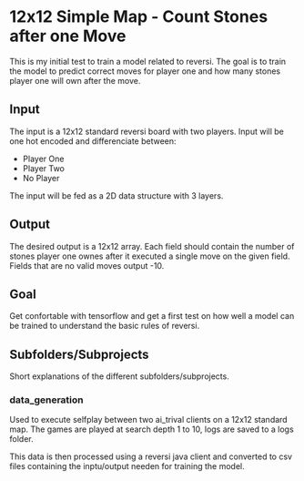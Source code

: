 # 12x12 Simple Map - Count Stones after one Move

This is my initial test to train a model related to reversi.
The goal is to train the model to predict correct moves for player one and how many stones
player one will own after the move.

## Input

The input is a 12x12 standard reversi board with two players.
Input will be one hot encoded and differenciate between:
- Player One
- Player Two
- No Player

The input will be fed as a 2D data structure with 3 layers.

## Output

The desired output is a 12x12 array. Each field should contain the
number of stones player one ownes after it executed a single move on
the given field.
Fields that are no valid moves output -10.

## Goal

Get confortable with tensorflow and get a first test on how well a model can
be trained to understand the basic rules of reversi.

## Subfolders/Subprojects

Short explanations of the different subfolders/subprojects.

### data_generation

Used to execute selfplay between two ai_trival clients on a 12x12 standard map.
The games are played at search depth 1 to 10, logs are saved to a logs folder.

This data is then processed using a reversi java client and converted to csv
files containing the inptu/output needen for training the model.
